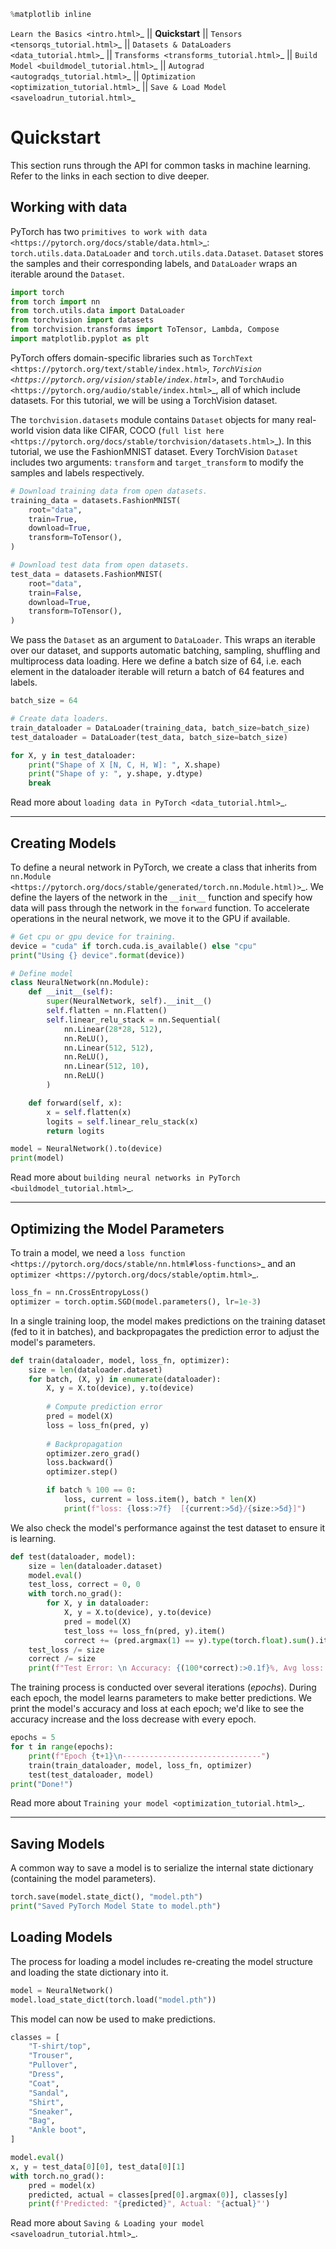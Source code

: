 ```python
%matplotlib inline
```


`Learn the Basics <intro.html>`_ ||
**Quickstart** || 
`Tensors <tensorqs_tutorial.html>`_ || 
`Datasets & DataLoaders <data_tutorial.html>`_ ||
`Transforms <transforms_tutorial.html>`_ ||
`Build Model <buildmodel_tutorial.html>`_ ||
`Autograd <autogradqs_tutorial.html>`_ ||
`Optimization <optimization_tutorial.html>`_ ||
`Save & Load Model <saveloadrun_tutorial.html>`_

Quickstart
===================
This section runs through the API for common tasks in machine learning. Refer to the links in each section to dive deeper.

Working with data
-----------------
PyTorch has two `primitives to work with data <https://pytorch.org/docs/stable/data.html>`_: 
``torch.utils.data.DataLoader`` and ``torch.utils.data.Dataset``.
``Dataset`` stores the samples and their corresponding labels, and ``DataLoader`` wraps an iterable around
the ``Dataset``.





```python
import torch
from torch import nn
from torch.utils.data import DataLoader
from torchvision import datasets
from torchvision.transforms import ToTensor, Lambda, Compose
import matplotlib.pyplot as plt
```

PyTorch offers domain-specific libraries such as `TorchText <https://pytorch.org/text/stable/index.html>`_, 
`TorchVision <https://pytorch.org/vision/stable/index.html>`_, and `TorchAudio <https://pytorch.org/audio/stable/index.html>`_, 
all of which include datasets. For this tutorial, we  will be using a TorchVision dataset.

The ``torchvision.datasets`` module contains ``Dataset`` objects for many real-world vision data like 
CIFAR, COCO (`full list here <https://pytorch.org/docs/stable/torchvision/datasets.html>`_). In this tutorial, we
use the FashionMNIST dataset. Every TorchVision ``Dataset`` includes two arguments: ``transform`` and
``target_transform`` to modify the samples and labels respectively.




```python
# Download training data from open datasets.
training_data = datasets.FashionMNIST(
    root="data",
    train=True,
    download=True,
    transform=ToTensor(),
)

# Download test data from open datasets.
test_data = datasets.FashionMNIST(
    root="data",
    train=False,
    download=True,
    transform=ToTensor(),
)
```

We pass the ``Dataset`` as an argument to ``DataLoader``. This wraps an iterable over our dataset, and supports
automatic batching, sampling, shuffling and multiprocess data loading. Here we define a batch size of 64, i.e. each element 
in the dataloader iterable will return a batch of 64 features and labels.




```python
batch_size = 64

# Create data loaders.
train_dataloader = DataLoader(training_data, batch_size=batch_size)
test_dataloader = DataLoader(test_data, batch_size=batch_size)

for X, y in test_dataloader:
    print("Shape of X [N, C, H, W]: ", X.shape)
    print("Shape of y: ", y.shape, y.dtype)
    break
```

Read more about `loading data in PyTorch <data_tutorial.html>`_.




--------------




Creating Models
------------------
To define a neural network in PyTorch, we create a class that inherits 
from `nn.Module <https://pytorch.org/docs/stable/generated/torch.nn.Module.html)>`_. We define the layers of the network
in the ``__init__`` function and specify how data will pass through the network in the ``forward`` function. To accelerate 
operations in the neural network, we move it to the GPU if available.




```python
# Get cpu or gpu device for training.
device = "cuda" if torch.cuda.is_available() else "cpu"
print("Using {} device".format(device))

# Define model
class NeuralNetwork(nn.Module):
    def __init__(self):
        super(NeuralNetwork, self).__init__()
        self.flatten = nn.Flatten()
        self.linear_relu_stack = nn.Sequential(
            nn.Linear(28*28, 512),
            nn.ReLU(),
            nn.Linear(512, 512),
            nn.ReLU(),
            nn.Linear(512, 10),
            nn.ReLU()
        )

    def forward(self, x):
        x = self.flatten(x)
        logits = self.linear_relu_stack(x)
        return logits

model = NeuralNetwork().to(device)
print(model)
```

Read more about `building neural networks in PyTorch <buildmodel_tutorial.html>`_.




--------------




Optimizing the Model Parameters
----------------------------------------
To train a model, we need a `loss function <https://pytorch.org/docs/stable/nn.html#loss-functions>`_
and an `optimizer <https://pytorch.org/docs/stable/optim.html>`_. 




```python
loss_fn = nn.CrossEntropyLoss()
optimizer = torch.optim.SGD(model.parameters(), lr=1e-3)
```

In a single training loop, the model makes predictions on the training dataset (fed to it in batches), and 
backpropagates the prediction error to adjust the model's parameters. 




```python
def train(dataloader, model, loss_fn, optimizer):
    size = len(dataloader.dataset)
    for batch, (X, y) in enumerate(dataloader):
        X, y = X.to(device), y.to(device)
        
        # Compute prediction error
        pred = model(X)
        loss = loss_fn(pred, y)
        
        # Backpropagation
        optimizer.zero_grad()
        loss.backward()
        optimizer.step()

        if batch % 100 == 0:
            loss, current = loss.item(), batch * len(X)
            print(f"loss: {loss:>7f}  [{current:>5d}/{size:>5d}]")
```

We also check the model's performance against the test dataset to ensure it is learning.




```python
def test(dataloader, model):
    size = len(dataloader.dataset)
    model.eval()
    test_loss, correct = 0, 0
    with torch.no_grad():
        for X, y in dataloader:
            X, y = X.to(device), y.to(device)
            pred = model(X)
            test_loss += loss_fn(pred, y).item()
            correct += (pred.argmax(1) == y).type(torch.float).sum().item()
    test_loss /= size
    correct /= size
    print(f"Test Error: \n Accuracy: {(100*correct):>0.1f}%, Avg loss: {test_loss:>8f} \n")
```

The training process is conducted over several iterations (*epochs*). During each epoch, the model learns 
parameters to make better predictions. We print the model's accuracy and loss at each epoch; we'd like to see the
accuracy increase and the loss decrease with every epoch.




```python
epochs = 5
for t in range(epochs):
    print(f"Epoch {t+1}\n-------------------------------")
    train(train_dataloader, model, loss_fn, optimizer)
    test(test_dataloader, model)
print("Done!")
```

Read more about `Training your model <optimization_tutorial.html>`_.




--------------




Saving Models
-------------
A common way to save a model is to serialize the internal state dictionary (containing the model parameters).




```python
torch.save(model.state_dict(), "model.pth")
print("Saved PyTorch Model State to model.pth")
```

Loading Models
----------------------------

The process for loading a model includes re-creating the model structure and loading
the state dictionary into it. 




```python
model = NeuralNetwork()
model.load_state_dict(torch.load("model.pth"))
```

This model can now be used to make predictions.




```python
classes = [
    "T-shirt/top",
    "Trouser",
    "Pullover",
    "Dress",
    "Coat",
    "Sandal",
    "Shirt",
    "Sneaker",
    "Bag",
    "Ankle boot",
]

model.eval()
x, y = test_data[0][0], test_data[0][1]
with torch.no_grad():
    pred = model(x)
    predicted, actual = classes[pred[0].argmax(0)], classes[y]
    print(f'Predicted: "{predicted}", Actual: "{actual}"')
```

Read more about `Saving & Loading your model <saveloadrun_tutorial.html>`_.



